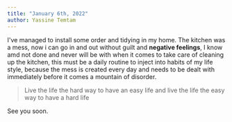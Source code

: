 ```yaml
---
title: "January 6th, 2022"
author: Yassine Temtam 
---
```


I've managed to install some order and tidying in my home. The kitchen was a mess, now i can 
go in and out without guilt and **negative feelings**, I know amd not done and never will be with
when it comes to take care of cleaning up the kitchen, this must be a daily routine to inject 
into habits of my life style, because the mess is created every day and needs to be dealt with
immediately before it comes a mountain of disorder. 

> Live the life the hard way to have an easy life and live the life the easy way to have a hard life

See you soon.

